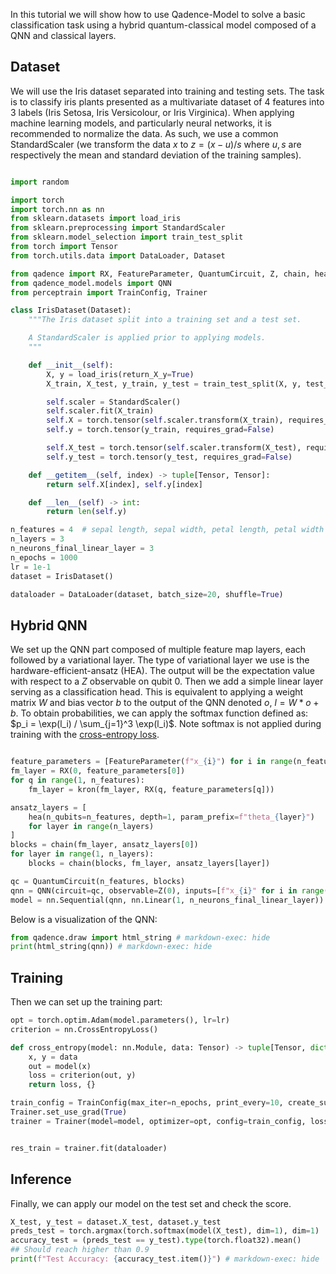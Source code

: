 In this tutorial we will show how to use Qadence-Model to solve a basic classification task using a hybrid quantum-classical model composed of a QNN and classical layers.

## Dataset

We will use the Iris dataset separated into training and testing sets.
The task is to classify iris plants presented as a multivariate dataset of 4 features into 3 labels (Iris Setosa, Iris Versicolour, or Iris Virginica).
When applying machine learning models, and particularly neural networks, it is recommended to normalize the data. As such, we use a common StandardScaler (we transform the data $x$ to $z = (x - u) / s$ where $u, s$ are respectively the mean and standard deviation of the training samples).

```python exec="on" source="material-block" session="classification"

import random

import torch
import torch.nn as nn
from sklearn.datasets import load_iris
from sklearn.preprocessing import StandardScaler
from sklearn.model_selection import train_test_split
from torch import Tensor
from torch.utils.data import DataLoader, Dataset

from qadence import RX, FeatureParameter, QuantumCircuit, Z, chain, hea, kron
from qadence_model.models import QNN
from perceptrain import TrainConfig, Trainer

class IrisDataset(Dataset):
    """The Iris dataset split into a training set and a test set.

    A StandardScaler is applied prior to applying models.
    """

    def __init__(self):
        X, y = load_iris(return_X_y=True)
        X_train, X_test, y_train, y_test = train_test_split(X, y, test_size=0.33, random_state=42)

        self.scaler = StandardScaler()
        self.scaler.fit(X_train)
        self.X = torch.tensor(self.scaler.transform(X_train), requires_grad=False)
        self.y = torch.tensor(y_train, requires_grad=False)

        self.X_test = torch.tensor(self.scaler.transform(X_test), requires_grad=False)
        self.y_test = torch.tensor(y_test, requires_grad=False)

    def __getitem__(self, index) -> tuple[Tensor, Tensor]:
        return self.X[index], self.y[index]

    def __len__(self) -> int:
        return len(self.y)

n_features = 4  # sepal length, sepal width, petal length, petal width
n_layers = 3
n_neurons_final_linear_layer = 3
n_epochs = 1000
lr = 1e-1
dataset = IrisDataset()

dataloader = DataLoader(dataset, batch_size=20, shuffle=True)

```


## Hybrid QNN

We set up the QNN part composed of multiple feature map layers, each followed by a variational layer.
The type of variational layer we use is the hardware-efficient-ansatz (HEA).
The output will be the expectation value with respect to a $Z$ observable on qubit $0$.
Then we add a simple linear layer serving as a classification head. This is equivalent to applying a weight matrix $W$ and bias vector $b$ to the output of the QNN denoted $o$, $l = W * o + b$. To obtain probabilities, we can apply the softmax function defined as: $p_i = \exp(l_i) / \sum_{j=1}^3 \exp(l_i)$.
Note softmax is not applied during training with the [cross-entropy loss](https://pytorch.org/docs/stable/generated/torch.nn.CrossEntropyLoss.html).

```python exec="on" source="material-block" session="classification"

feature_parameters = [FeatureParameter(f"x_{i}") for i in range(n_features)]
fm_layer = RX(0, feature_parameters[0])
for q in range(1, n_features):
    fm_layer = kron(fm_layer, RX(q, feature_parameters[q]))

ansatz_layers = [
    hea(n_qubits=n_features, depth=1, param_prefix=f"theta_{layer}")
    for layer in range(n_layers)
]
blocks = chain(fm_layer, ansatz_layers[0])
for layer in range(1, n_layers):
    blocks = chain(blocks, fm_layer, ansatz_layers[layer])

qc = QuantumCircuit(n_features, blocks)
qnn = QNN(circuit=qc, observable=Z(0), inputs=[f"x_{i}" for i in range(n_features)])
model = nn.Sequential(qnn, nn.Linear(1, n_neurons_final_linear_layer))

```

Below is a visualization of the QNN:

```python exec="on" source="material-block" html="1" session="classification"
from qadence.draw import html_string # markdown-exec: hide
print(html_string(qnn)) # markdown-exec: hide
```

## Training

Then we can set up the training part:

```python exec="on" source="material-block" session="classification"
opt = torch.optim.Adam(model.parameters(), lr=lr)
criterion = nn.CrossEntropyLoss()

def cross_entropy(model: nn.Module, data: Tensor) -> tuple[Tensor, dict]:
    x, y = data
    out = model(x)
    loss = criterion(out, y)
    return loss, {}

train_config = TrainConfig(max_iter=n_epochs, print_every=10, create_subfolder_per_run=True)
Trainer.set_use_grad(True)
trainer = Trainer(model=model, optimizer=opt, config=train_config, loss_fn=cross_entropy)


res_train = trainer.fit(dataloader)
```

## Inference

Finally, we can apply our model on the test set and check the score.

```python exec="on" source="material-block" session="classification"
X_test, y_test = dataset.X_test, dataset.y_test
preds_test = torch.argmax(torch.softmax(model(X_test), dim=1), dim=1)
accuracy_test = (preds_test == y_test).type(torch.float32).mean()
## Should reach higher than 0.9
print(f"Test Accuracy: {accuracy_test.item()}") # markdown-exec: hide
```
